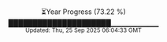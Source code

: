 <p align="center">
⏳Year Progress (73.22 %)<br>
█████████████████████▁▁▁▁▁▁▁▁▁ <br>
<sub>Updated: Thu, 25 Sep 2025 06:04:33 GMT</sub>
</p>

